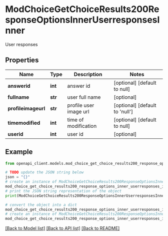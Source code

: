 # ModChoiceGetChoiceResults200ResponseOptionsInnerUserresponsesInner

User responses

## Properties

Name | Type | Description | Notes
------------ | ------------- | ------------- | -------------
**answerid** | **int** | answer id | [optional] [default to null]
**fullname** | **str** | user full name | [optional] 
**profileimageurl** | **str** | profile user image url | [optional] [default to 'null']
**timemodified** | **int** | time of modification | [optional] [default to null]
**userid** | **int** | user id | [optional] 

## Example

```python
from openapi_client.models.mod_choice_get_choice_results200_response_options_inner_userresponses_inner import ModChoiceGetChoiceResults200ResponseOptionsInnerUserresponsesInner

# TODO update the JSON string below
json = "{}"
# create an instance of ModChoiceGetChoiceResults200ResponseOptionsInnerUserresponsesInner from a JSON string
mod_choice_get_choice_results200_response_options_inner_userresponses_inner_instance = ModChoiceGetChoiceResults200ResponseOptionsInnerUserresponsesInner.from_json(json)
# print the JSON string representation of the object
print(ModChoiceGetChoiceResults200ResponseOptionsInnerUserresponsesInner.to_json())

# convert the object into a dict
mod_choice_get_choice_results200_response_options_inner_userresponses_inner_dict = mod_choice_get_choice_results200_response_options_inner_userresponses_inner_instance.to_dict()
# create an instance of ModChoiceGetChoiceResults200ResponseOptionsInnerUserresponsesInner from a dict
mod_choice_get_choice_results200_response_options_inner_userresponses_inner_from_dict = ModChoiceGetChoiceResults200ResponseOptionsInnerUserresponsesInner.from_dict(mod_choice_get_choice_results200_response_options_inner_userresponses_inner_dict)
```
[[Back to Model list]](../README.md#documentation-for-models) [[Back to API list]](../README.md#documentation-for-api-endpoints) [[Back to README]](../README.md)


